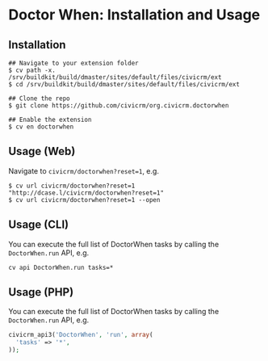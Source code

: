 # Doctor When: Installation and Usage

## Installation

```
## Navigate to your extension folder
$ cv path -x.
/srv/buildkit/build/dmaster/sites/default/files/civicrm/ext
$ cd /srv/buildkit/build/dmaster/sites/default/files/civicrm/ext

## Clone the repo
$ git clone https://github.com/civicrm/org.civicrm.doctorwhen

## Enable the extension
$ cv en doctorwhen
```

## Usage (Web)

Navigate to `civicrm/doctorwhen?reset=1`, e.g.

```
$ cv url civicrm/doctorwhen?reset=1
"http://dcase.l/civicrm/doctorwhen?reset=1"
$ cv url civicrm/doctorwhen?reset=1 --open
```

## Usage (CLI)

You can execute the full list of DoctorWhen tasks by calling the `DoctorWhen.run` API, e.g.

```
cv api DoctorWhen.run tasks=*
```

## Usage (PHP)

You can execute the full list of DoctorWhen tasks by calling the `DoctorWhen.run` API, e.g.

```php
civicrm_api3('DoctorWhen', 'run', array(
  'tasks' => '*',
));
```
